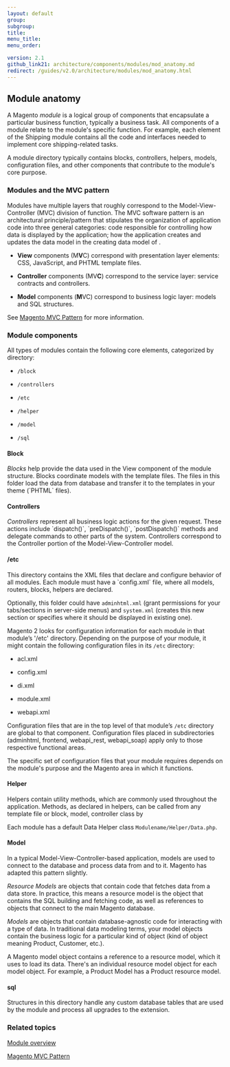 ```yaml
---
layout: default
group: 
subgroup: 
title: 
menu_title: 
menu_order: 

version: 2.1
github_link21: architecture/components/modules/mod_anatomy.md
redirect: /guides/v2.0/architecture/modules/mod_anatomy.html
---
```


<h2 id="arch-modules-anatomy">Module anatomy</h2>

A Magento <i>module</i> is a logical group of components that encapsulate  a particular business function, typically a business task. All components of a module relate to the module's specific function. For example, each element of the Shipping module contains all the code and interfaces needed to implement core shipping-related tasks. 


A module directory typically contains blocks, controllers, helpers, models, configuration files, and other components that contribute to the module's core purpose. 
 

<h3>Modules and the MVC pattern</h3>
Modules have multiple layers that roughly correspond to the Model-View-Controller (MVC) division of function. The MVC software pattern is an architectural principle/pattern that stipulates the organization of application code into three general categories: code responsible for controlling how data is displayed by the application; how the application creates and updates the data model in the creating data model of .  

* **View** components (M**V**C) correspond with presentation layer elements: CSS, JavaScript, and PHTML template files.

* **Controller** components (MV**C**) correspond to the service layer: service contracts and controllers.

* **Model** components (**M**VC) correspond to business logic layer: models and SQL structures. 

See <a href="{{ site.gdeurl21 }}architecture/archi_perspectives/Magento_MVC.html">Magento MVC Pattern</a> for more information. 


<h3>Module components</h3>

All types of modules contain the following core elements, categorized by directory:

 
* `/block`

* `/controllers`

* `/etc`

* `/helper`

* `/model`

* `/sql`



<h4>Block</h4>
<i>Blocks</i> help provide the data used in the View component of the module structure. Blocks coordinate models with the template files. The files in this folder load the data from database and transfer it to the templates in your theme (`PHTML` files).

<h4>Controllers</h4>
<i>Controllers</i> represent all business logic actions for the given request. These actions include `dispatch()`, `preDispatch()`, `postDispatch()` methods and delegate commands to other parts of the system. Controllers correspond to the Controller portion of the Model-View-Controller model. 

<h4>/etc</h4>
This directory contains the XML files that declare and configure behavior of all modules. Each module must have a `config.xml` file, where  all models, routers, blocks, helpers are declared.

Optionally, this folder could have `adminhtml.xml` (grant permissions for your tabs/sections in server-side menus) and `system.xml` (creates this new section or specifies where it should be displayed in existing one).

Magento 2 looks for configuration information for each module in that module’s '/etc' directory. Depending on the purpose of your module, it might contain the following configuration files in its `/etc` directory:

* acl.xml

* config.xml

* di.xml

* module.xml

* webapi.xml

Configuration files that are in the top level of that module’s `/etc` directory are global to that component.
Configuration files placed in subdirectories (adminhtml, frontend, webapi_rest, webapi_soap) apply only to those respective functional areas.

The specific set of configuration files that your module requires depends on the module's purpose and the Magento area in which it functions. 

<h4>Helper</h4>
Helpers contain utility methods, which are commonly used throughout the application. Methods, as declared in helpers, can be called from any template file or block, model, controller class by

Each module has a default Data Helper class `Modulename/Helper/Data.php`.

<h4>Model</h4>
In a typical Model-View-Controller-based application, models are used to connect to the database and process  data from and to it. Magento has adapted this pattern slightly.


<i>Resource Models</i> are objects that contain code that fetches data from a data store. In practice, this means a resource model is the object that contains the SQL building and fetching code, as well as references to objects that connect to the main Magento database.

<i>Models</i> are objects that contain database-agnostic code for interacting with a type of data. In traditional data modeling terms, your model objects contain the business logic for a particular kind of object (kind of object meaning Product, Customer, etc.).

A Magento model object contains a reference to a resource model, which it uses to load its data. There's an individual resource model object for each model object. For example, a Product Model has a Product resource model.

<h4>sql</h4>
Structures in this directory handle any custom database tables that are used by the module and process all upgrades to the extension.


<h3 id="arch-modules-related">Related topics</h3>

<a href="{{ site.gdeurl21 }}architecture/archi_perspectives/components/modules/mod_intro.html">Module overview</a>


<a href="{{ site.gdeurl21 }}architecture/archi_perspectives/components/Magento_MVC.html">Magento MVC Pattern</a>


